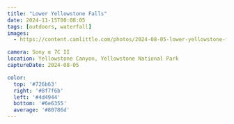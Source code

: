 ```yaml
---
title: "Lower Yellowstone Falls"
date: 2024-11-15T00:08:05
tags: [outdoors, waterfall]
images:
  - https://content.camlittle.com/photos/2024-08-05-lower-yellowstone-falls_1280.jpg

camera: Sony α 7C II
location: Yellowstone Canyon, Yellowstone National Park
captureDate: 2024-08-05

color:
  top: '#726b63'
  right: '#8f7f6b'
  left: '#4d4944'
  bottom: '#6e6355'
  average: '#80786d'
---
```

